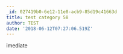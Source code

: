 ```yaml
---
_id: 027419b0-6e12-11e8-acb9-85d19c41663d
title: test category 58
author: TEST
date: '2018-06-12T07:27:06.519Z'
---
```

imediate
